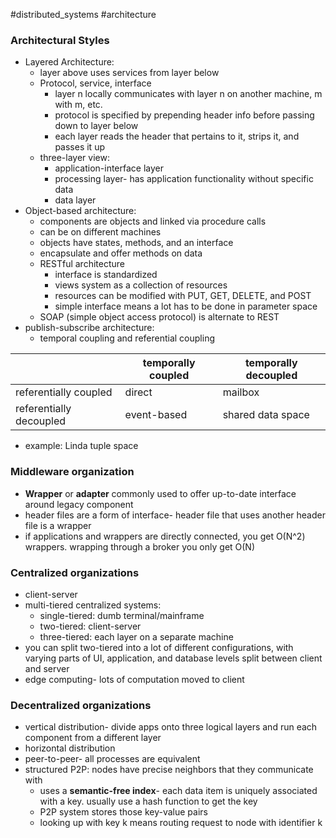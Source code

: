 #distributed_systems 
#architecture
### Architectural Styles
- Layered Architecture:
	- layer above uses services from layer below
	- Protocol, service, interface
		- layer n locally communicates with layer n on another machine, m with m, etc. 
		- protocol is specified by prepending header info before passing down to layer below
		- each layer reads the header that pertains to it, strips it, and passes it up
	- three-layer view:
		- application-interface layer
		- processing layer- has application functionality without specific data
		- data layer
- Object-based architecture:
	- components are objects and linked via procedure calls
	- can be on different machines
	- objects have states, methods, and an interface
	- encapsulate and offer methods on data
	- RESTful architecture
		- interface is standardized
		- views system as a collection of resources
		- resources can be modified with PUT, GET, DELETE, and POST
		- simple interface means a lot has to be done in parameter space
	- SOAP (simple object access protocol) is alternate to REST
- publish-subscribe architecture:
	- temporal coupling and referential coupling

|  | temporally coupled | temporally decoupled |
| ---- | ---- | ---- |
| referentially coupled | direct | mailbox |
| referentially decoupled | event-based | shared data space |
- example: Linda tuple space
### Middleware organization
- **Wrapper** or **adapter** commonly used to offer up-to-date interface around legacy component
- header files are a form of interface- header file that uses another header file is a wrapper
- if applications and wrappers are directly connected, you get O(N^2) wrappers. wrapping through a broker you only get O(N)
### Centralized organizations
- client-server
- multi-tiered centralized systems:
	- single-tiered: dumb terminal/mainframe
	- two-tiered: client-server
	- three-tiered: each layer on a separate machine
- you can split two-tiered into a lot of different configurations, with varying parts of UI, application, and database levels split between client and server
- edge computing- lots of computation moved to client
### Decentralized organizations
- vertical distribution- divide apps onto three logical layers and run each component from a different layer
- horizontal distribution
- peer-to-peer- all processes are equivalent
- structured P2P: nodes have precise neighbors that they communicate with
	- uses a **semantic-free index**- each data item is uniquely associated with a key. usually use a hash function to get the key
	- P2P system stores those key-value pairs
	- looking up with key k means routing request to node with identifier k